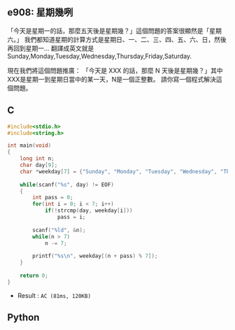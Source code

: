 ## e908: 星期幾咧
「今天是星期一的話，那麼五天後是星期幾？」這個問題的答案很顯然是「星期六。」
我們都知道星期的計算方式是星期日、一、二、三、四、五、六、日，然後再回到星期一…
翻譯成英文就是 Sunday,Monday,Tuesday,Wednesday,Thursday,Friday,Saturday.

現在我們將這個問題推廣：
「今天是 XXX 的話，那麼 N 天後是星期幾？」其中XXX是星期一到星期日當中的某一天，N是一個正整數。
請你寫一個程式解決這個問題。

## C
```C
#include<stdio.h>
#include<string.h>

int main(void)
{
	long int n;
	char day[9];
	char *weekday[7] = {"Sunday", "Monday", "Tuesday", "Wednesday", "Thursday", "Friday", "Saturday"};
		
	while(scanf("%s", day) != EOF)
	{
		int pass = 0;
		for(int i = 0; i < 7; i++)
			if(!strcmp(day, weekday[i]))
				pass = i;
		
		scanf("%ld", &n);
		while(n > 7)
			n -= 7;
		
		printf("%s\n", weekday[(n + pass) % 7]);
	}
	
	return 0;
}
```
 * Result : `AC (81ms, 120KB)`

## Python
